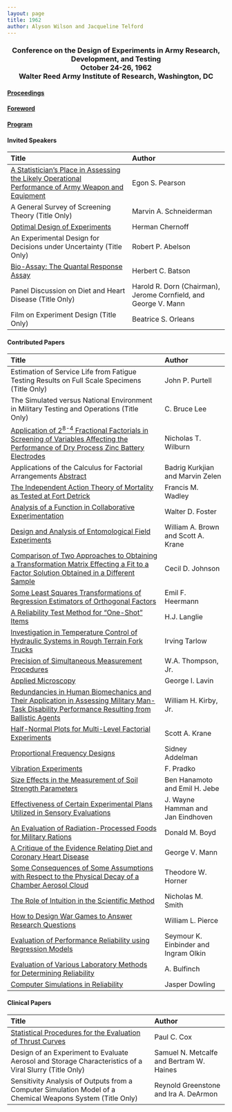 ```yaml
---
layout: page
title: 1962
author: Alyson Wilson and Jacqueline Telford
---
```

<div align="center"><h3>Conference on the Design of Experiments in Army Research, Development, and Testing<br>
October 24-26, 1962<br>
Walter Reed Army Institute of Research, Washington, DC</h3></div>


#### [Proceedings](https://alysongwilson.github.io/ACAS/DOE2/DOE08.pdf#page=1)

#### [Foreword](https://alysongwilson.github.io/ACAS/DOE2/DOE08.pdf#page=7)

#### [Program](https://alysongwilson.github.io/ACAS/DOE2/DOE08.pdf#page=11)


#### Invited Speakers

| Title | Author |
| :--- | :--- |
| [A Statistician’s Place in Assessing the Likely Operational Performance of Army Weapon and Equipment](https://alysongwilson.github.io/ACAS/DOE2/DOE08.pdf#page=19) | Egon S. Pearson |
| A General Survey of Screening Theory (Title Only) | Marvin A. Schneiderman |
| [Optimal Design of Experiments](https://alysongwilson.github.io/ACAS/DOE2/DOE08.pdf#page=321) | Herman Chernoff |
| An Experimental Design for Decisions under Uncertainty (Title Only) | Robert P. Abelson |
| [Bio-Assay: The Quantal Response Assay](https://alysongwilson.github.io/ACAS/DOE2/DOE08.pdf#page=569) | Herbert C. Batson |
| Panel Discussion on Diet and Heart Disease (Title Only) | Harold R. Dorn (Chairman), Jerome Cornfield, and George V. Mann |
| Film on Experiment Design (Title Only) | Beatrice S. Orleans |


#### Contributed Papers

| Title | Author |
| :--- | :--- |
| Estimation of Service Life from Fatigue Testing Results on Full Scale Specimens (Title Only) | John P. Purtell |
| The Simulated versus National Environment in Military Testing and Operations (Title Only) | C. Bruce Lee |
| [Application of 2<sup>8-4</sup> Fractional Factorials in Screening of Variables Affecting the Performance of Dry Process Zinc Battery Electrodes](https://alysongwilson.github.io/ACAS/DOE2/DOE08.pdf#page=35) | Nicholas T. Wilburn |
| Applications of the Calculus for Factorial Arrangements [Abstract](https://alysongwilson.github.io/ACAS/DOE2/DOE08.pdf#page=69) | Badrig Kurkjian and Marvin Zelen |
| [The Independent Action Theory of Mortality as Tested at Fort Detrick](https://alysongwilson.github.io/ACAS/DOE2/DOE08.pdf#page=103) | Francis M. Wadley |
| [Analysis of a Function in Collaborative Experimentation](https://alysongwilson.github.io/ACAS/DOE2/DOE08.pdf#page=107) | Walter D. Foster |
| [Design and Analysis of Entomological Field Experiments](https://alysongwilson.github.io/ACAS/DOE2/DOE08.pdf#page=117) | William A. Brown and Scott A. Krane |
| [Comparison of Two Approaches to Obtaining a Transformation Matrix Effecting a Fit to a Factor Solution Obtained in a Different Sample](https://alysongwilson.github.io/ACAS/DOE2/DOE08.pdf#page=137) | Cecil D. Johnson |
| [Some Least Squares Transformations of Regression Estimators of Orthogonal Factors](https://alysongwilson.github.io/ACAS/DOE2/DOE08.pdf#page=155) | Emil F. Heermann |
| [A Reliability Test Method for “One-Shot” Items](https://alysongwilson.github.io/ACAS/DOE2/DOE08.pdf#page=163) | H.J. Langlie |
| [Investigation in Temperature Control of Hydraulic Systems in Rough Terrain Fork Trucks](https://alysongwilson.github.io/ACAS/DOE2/DOE08.pdf#page=185) | Irving Tarlow |
| [Precision of Simultaneous Measurement Procedures](https://alysongwilson.github.io/ACAS/DOE2/DOE08.pdf#page=193) | W.A. Thompson, Jr. |
| [Applied Microscopy](https://alysongwilson.github.io/ACAS/DOE2/DOE08.pdf#page=205) | George I. Lavin |
| [Redundancies in Human Biomechanics and Their Application in Assessing Military Man-Task Disability Performance Resulting from Ballistic Agents](https://alysongwilson.github.io/ACAS/DOE2/DOE08.pdf#page=257) | William H. Kirby, Jr. |
| [Half-Normal Plots for Multi-Level Factorial Experiments](https://alysongwilson.github.io/ACAS/DOE2/DOE08.pdf#page=279) | Scott A. Krane |
| [Proportional Frequency Designs](https://alysongwilson.github.io/ACAS/DOE2/DOE08.pdf#page=305) | Sidney Addelman |
| [Vibration Experiments](https://alysongwilson.github.io/ACAS/DOE2/DOE08.pdf#page=335) | F. Pradko |
| [Size Effects in the Measurement of Soil Strength Parameters](https://alysongwilson.github.io/ACAS/DOE2/DOE08.pdf#page=367) | Ben Hanamoto and Emil H. Jebe |
| [Effectiveness of Certain Experimental Plans Utilized in Sensory Evaluations](https://alysongwilson.github.io/ACAS/DOE2/DOE08.pdf#page=391) | J. Wayne Hamman and Jan Eindhoven |
| [An Evaluation of Radiation-Processed Foods for Military Rations](https://alysongwilson.github.io/ACAS/DOE2/DOE08.pdf#page=405) | Donald M. Boyd |
| [A Critique of the Evidence Relating Diet and Coronary Heart Disease](https://alysongwilson.github.io/ACAS/DOE2/DOE08.pdf#page=421) | George V. Mann |
| [Some Consequences of Some Assumptions with Respect to the Physical Decay of a Chamber Aerosol Cloud](https://alysongwilson.github.io/ACAS/DOE2/DOE08.pdf#page=439) | Theodore W. Horner |
| [The Role of Intuition in the Scientific Method](https://alysongwilson.github.io/ACAS/DOE2/DOE08.pdf#page=457) | Nicholas M. Smith |
| [How to Design War Games to Answer Research Questions](https://alysongwilson.github.io/ACAS/DOE2/DOE08.pdf#page=471) | William L. Pierce |
| [Evaluation of Performance Reliability using Regression Models](https://alysongwilson.github.io/ACAS/DOE2/DOE08.pdf#page=491) | Seymour K. Einbinder and Ingram Olkin |
| [Evaluation of Various Laboratory Methods for Determining Reliability](https://alysongwilson.github.io/ACAS/DOE2/DOE08.pdf#page=521) | A. Bulfinch |
| [Computer Simulations in Reliability](https://alysongwilson.github.io/ACAS/DOE2/DOE08.pdf#page=547) | Jasper Dowling |
 

#### Clinical Papers

| Title | Author |
| :--- | :--- |
| [Statistical Procedures for the Evaluation of Thrust Curves](https://alysongwilson.github.io/ACAS/DOE2/DOE08.pdf#page=71) | Paul C. Cox |
| Design of an Experiment to Evaluate Aerosol and Storage Characteristics of a Viral Slurry (Title Only) | Samuel N. Metcalfe and Bertram W. Haines |
| Sensitivity Analysis of Outputs from a Computer Simulation Model of a Chemical Weapons System (Title Only) | Reynold Greenstone and Ira A. DeArmon |

